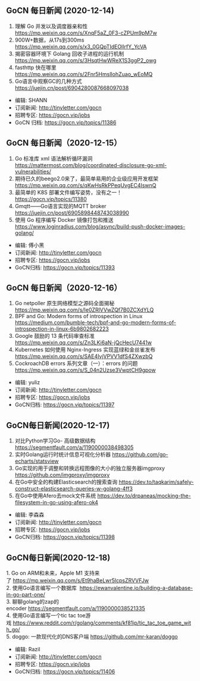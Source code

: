 ## GoCN 每日新闻 (2020-12-14)

1. 理解 Go 并发以及调度器亲和性 https://mp.weixin.qq.com/s/XnqF5aZ_0F3-cZPUm9pM7w
2. 900W+数据，从17s到300ms https://mp.weixin.qq.com/s/x3_0GQpTIdEOlIrfY_YcVA
3. 揭密容器环境下 Golang 回收子进程的运行机制 https://mp.weixin.qq.com/s/3HsqtHwWReX1S3ggP2_owg
4. fasthttp 快在哪里 https://mp.weixin.qq.com/s/2Fnr5HmslIohZuao_wEoMQ
5. Go语言中观察GC的几种方式 https://juejin.cn/post/6904280087668097038

* 编辑:  SHANN
* 订阅新闻: http://tinyletter.com/gocn
* 招聘专区: https://gocn.vip/jobs
* GoCN 归档: https://gocn.vip/topics/11386


## GoCN 每日新闻（2020-12-15）

1. Go 标准库 xml 语法解析循环漏洞 https://mattermost.com/blog/coordinated-disclosure-go-xml-vulnerabilities/
2. 期待已久的beego2.0来了，最简单易用的企业级应用开发框架 https://mp.weixin.qq.com/s/qKwHsRkPPeqUvgEC4IswnQ
3. 最简单的 K8S 部署文件编写姿势，没有之一！ https://gocn.vip/topics/11380
4. Gmqtt——Go语言实现的MQTT broker https://juejin.cn/post/6905898448743038990
5. 使用 Go 程序编写 Docker 镜像打包和推送 https://www.loginradius.com/blog/async/build-push-docker-images-golang/

- 编辑: 傅小黑
- 订阅新闻: http://tinyletter.com/gocn
- 招聘专区: https://gocn.vip/jobs
- GoCN归档: https://gocn.vip/topics/11393
## GoCN 每日新闻（2020-12-16）

1. Go netpoller 原生网络模型之源码全面揭秘 https://mp.weixin.qq.com/s/Ie0ZRlVVwZQf7B0ZCXdYLQ
2. BPF and Go: Modern forms of introspection in Linux https://medium.com/bumble-tech/bpf-and-go-modern-forms-of-introspection-in-linux-6b9802682223
3. Google 鼓励的 13 条代码审查标准 https://mp.weixin.qq.com/s/Zn3LKi6aN-jQcHecU7441w
4. Kubernetes 如何使用 Nginx-Ingress 实现蓝绿和金丝雀发布 https://mp.weixin.qq.com/s/SAE4IvjVPVV1dfS4ZXwzbQ
5. CockroachDB errors 系列文章（一）：errors 的问题 https://mp.weixin.qq.com/s/S_04n2Uzse3VwptCH9gpow

- 编辑: yuliz
- 订阅新闻: http://tinyletter.com/gocn
- 招聘专区: https://gocn.vip/jobs
- GoCN归档: https://gocn.vip/topics/11397

## GoCN每日新闻(2020-12-17)

1. 对比Python学习Go- 高级数据结构 https://segmentfault.com/a/1190000038498305
2. 实时Golang运行时统计信息可视化分析器  https://github.com/go-echarts/statsview
3. Go实现的用于调整和转换远程图像的大小的独立服务器imgproxy https://github.com/imgproxy/imgproxy
4. 在Go中安全的构建Elasticsearch的搜索查询 https://dev.to/taqkarim/safely-construct-elasticsearch-queries-w-golang-4ff3
5. 在Go中使用Afero去mock文件系统 https://dev.to/drpaneas/mocking-the-filesystem-in-go-using-afero-ok4

- 编辑: 李森森
- 订阅新闻: http://tinyletter.com/gocn
- 招聘专区: https://gocn.vip/jobs
- GoCN归档: https://gocn.vip/topics/11398

## GoCN每日新闻(2020-12-18)

1. Go on ARM和未来，Apple M1 支持来了 https://mp.weixin.qq.com/s/Et9haBeLwr5lcpsZRVVFJw  
2. 使用Go语言编写一个数据库  https://ewanvalentine.io/building-a-database-in-go-part-one/  
3. 聊聊golang的zap的encoder https://segmentfault.com/a/1190000038521335    
4. 使用Go语言编写一个tic tac toe游戏 https://www.reddit.com/r/golang/comments/kf81ip/tic_tac_toe_game_with_go/  
5. doggo: 一款现代化的DNS客户端 https://github.com/mr-karan/doggo  

- 编辑: Razil
- 订阅新闻: http://tinyletter.com/gocn
- 招聘专区: https://gocn.vip/jobs
- GoCN归档: https://gocn.vip/topics/11406
